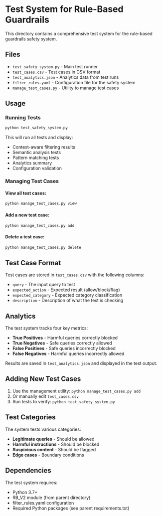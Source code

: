 # Test System for Rule-Based Guardrails

This directory contains a comprehensive test system for the rule-based guardrails safety system.

## Files

- `test_safety_system.py` - Main test runner
- `test_cases.csv` - Test cases in CSV format
- `test_analytics.json` - Analytics data from test runs
- `filter_rules.yaml` - Configuration file for the safety system
- `manage_test_cases.py` - Utility to manage test cases

## Usage

### Running Tests

```bash
python test_safety_system.py
```

This will run all tests and display:

- Context-aware filtering results
- Semantic analysis tests
- Pattern matching tests
- Analytics summary
- Configuration validation

### Managing Test Cases

#### View all test cases:

```bash
python manage_test_cases.py view
```

#### Add a new test case:

```bash
python manage_test_cases.py add
```

#### Delete a test case:

```bash
python manage_test_cases.py delete
```

## Test Case Format

Test cases are stored in `test_cases.csv` with the following columns:

- `query` - The input query to test
- `expected_action` - Expected result (allow/block/flag)
- `expected_category` - Expected category classification
- `description` - Description of what the test is checking

## Analytics

The test system tracks four key metrics:

- **True Positives** - Harmful queries correctly blocked
- **True Negatives** - Safe queries correctly allowed
- **False Positives** - Safe queries incorrectly blocked
- **False Negatives** - Harmful queries incorrectly allowed

Results are saved in `test_analytics.json` and displayed in the test output.

## Adding New Test Cases

1. Use the management utility: `python manage_test_cases.py add`
2. Or manually edit `test_cases.csv`
3. Run tests to verify: `python test_safety_system.py`

## Test Categories

The system tests various categories:

- **Legitimate queries** - Should be allowed
- **Harmful instructions** - Should be blocked
- **Suspicious content** - Should be flagged
- **Edge cases** - Boundary conditions

## Dependencies

The test system requires:

- Python 3.7+
- RB_V2 module (from parent directory)
- filter_rules.yaml configuration
- Required Python packages (see parent requirements.txt)
